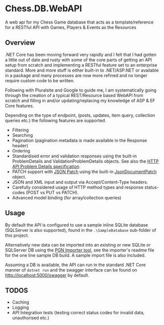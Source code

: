 ﻿# Chess.DB.WebAPI
A web api for my Chess Game database that acts as a template/reference for a RESTful API with Games, Players & Events as the Resources

## Overview

.NET Core has been moving forward very rapidly and I felt that I had gotten a little out of date and rusty with some of the core parts of getting an API setup from scratch and implementing a RESTful feature set to an enterprise standard. More and more stuff is either built-in to .NET/ASP.NET or available in a package and many processes are now more refined and no longer require custom code to be written.

Following with Pluralsite and Google to guide me, I am systematically going through the creation of a typical REST/Resource based WebAPI from scratch and filling in and/or updating/replacing my knowledge of ASP & EF Core features.

Depending on the type of endpoint, (posts, updates, item query, collection queries etc.) the following features are supported.

* Filtering
* Searching
* Pagination (pagination metadata is made available in the Response header)
* Ordering
* Standardised error and validation responses using the built-in ProblemDetails and ValidationProblemDetails objects. See also the [HTTP API Problem Details specification](https://tools.ietf.org/html/rfc7807).
* PATCH support with [JSON Patch](https://tools.ietf.org/html/rfc6902) using the built-in [JsonDocumentPatch](https://docs.microsoft.com/en-us/aspnet/core/web-api/jsonpatch?view=aspnetcore-3.0) object.
* JSON and XML input and output via Accept/Content-Type headers.
* Carefully considered usage of HTTP method types and response status-codes (POST vs PUT vs PATCH).
* Advanced model binding (for array/collection queries)

## Usage

By default the API is configured to use a sample inline SQLite database (SQLServer is also supported), found in the `.\SampleDatabase` sub-folder of this project.

Alternatively new data can be imported into an existing or new SQLite or SQLServer DB using the [PGN Importer tool](https://github.com/Chrislee187/chess.db/tree/master/src/chess.games.db.pgnimporter), see the importer's readme file for the one line sample DB build. A sample import file is also included.

Assuming a DB is available, the API can run in the standard .NET Core manner of `dotnet run` and the swagger interface can be found on [http://localhost:5000/swagger](http://localhost:5000/swagger) by default.

## TODOS

* Caching
* Logging
* API Integration tests (testing correct status codes for invalid data, unauthorised etc.)

